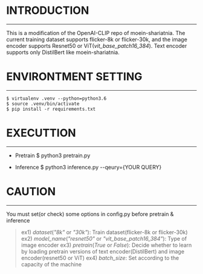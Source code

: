 # INTRODUCTION
--------------------------------------------------------------------------
This is a modification of the OpenAI-CLIP repo of moein-shariatnia.
The current training dataset supports flicker-8k or flicker-30k, and the image encoder supports Resnet50 or ViT(*vit_base_patch16_384*).
Text encoder supports only DistilBert like moein-shariatnia.

# ENVIRONTMENT SETTING
--------------------------------------------------------------------------
```
$ virtualenv .venv --python=python3.6
$ source .venv/bin/activate
$ pip install -r requirements.txt
```

# EXECUTTION
--------------------------------------------------------------------------
+ Pretrain
	$ python3 pretrain.py

+ Inference
	$ python3 inference.py --qeury={YOUR QUERY}


# CAUTION
--------------------------------------------------------------------------
You must set(or check) some options in config.py before pretrain & inference
> ex1) *dataset*(*"8k"* or *"30k"*): Train dataset(flicker-8k or flicker-30k)
> ex2) *model_name*(*"resnet50"* or *"vit_base_patch16_384"*): Type of image encoder
> ex3) *pretrain*(*True* or *False*): Decide whether to learn by loading pretrain versions of text encoder(DistilBert) and image encoder(resnet50 or ViT)
> ex4) *batch_size*: Set according to the capacity of the machine
